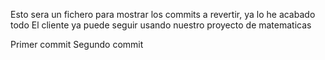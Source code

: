 Esto sera un fichero para mostrar los commits a revertir, ya lo he acabado todo
El cliente ya puede seguir usando nuestro proyecto de matematicas

Primer commit
Segundo commit